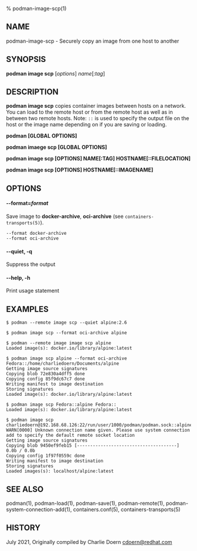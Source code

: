 % podman-image-scp(1)

## NAME
podman-image-scp - Securely copy an image from one host to another

## SYNOPSIS
**podman image scp** [*options*] *name*[:*tag*]

## DESCRIPTION
**podman image scp** copies container images between hosts on a network. You can load to the remote host or from the remote host as well as in between two remote hosts.
Note: `::` is used to specify the output file on the host or the image name depending on if you are saving or loading.

**podman [GLOBAL OPTIONS]**

**podman imaege scp [GLOBAL OPTIONS]**

**podman image scp [OPTIONS] NAME[:TAG] HOSTNAME[::FILELOCATION]**

**podman image scp [OPTIONS] HOSTNAME[::IMAGENAME]**

## OPTIONS

#### **--format**=*format*

Save image to **docker-archive**, **oci-archive** (see `containers-transports(5)`).
```
--format docker-archive
--format oci-archive
```

#### **--quiet**, **-q**

Suppress the output

#### **--help**, **-h**

Print usage statement

## EXAMPLES

```
$ podman --remote image scp --quiet alpine:2.6
```

```
$ podman image scp --format oci-archive alpine
```

```
$ podman --remote image image scp alpine
Loaded image(s): docker.io/library/alpine:latest
```

```
$ podman image scp alpine --format oci-archive Fedora::/home/charliedoern/Documents/alpine
Getting image source signatures
Copying blob 72e830a4dff5 done
Copying config 85f9dc67c7 done
Writing manifest to image destination
Storing signatures
Loaded image(s): docker.io/library/alpine:latest
```

```
$ podman image scp Fedora::alpine Fedora::
Loaded image(s): docker.io/library/alpine:latest
```

```
$ podman image scp charliedoern@192.168.68.126:22/run/user/1000/podman/podman.sock::alpine
WARN[0000] Unknown connection name given. Please use system connection add to specify the default remote socket location
Getting image source signatures
Copying blob 9450ef9feb15 [--------------------------------------] 0.0b / 0.0b
Copying config 1f97f0559c done
Writing manifest to image destination
Storing signatures
Loaded images(s): localhost/alpine:latest
```

## SEE ALSO
podman(1), podman-load(1), podman-save(1), podman-remote(1), podman-system-connection-add(1), containers.conf(5), containers-transports(5)

## HISTORY
July 2021, Originally compiled by Charlie Doern <cdoern@redhat.com>
